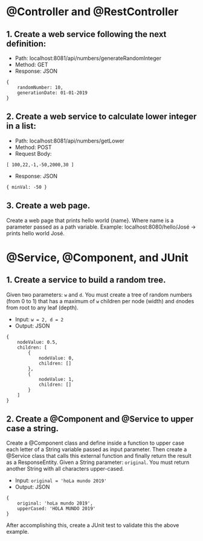 # @Controller and @RestController

## 1. Create a web service following the next definition:

*	Path: localhost:8081/api/numbers/generateRandomInteger
*	Method: GET
*	Response: JSON
```
{
	randomNumber: 10,
	generationDate: 01-01-2019
}
```
	
## 2. Create a web service to calculate lower integer in a list:

*	Path: localhost:8081/api/numbers/getLower
*	Method: POST
*	Request Body:
```
[ 100,22,-1,-50,2000,30 ]
```


*	Response: JSON
```
{ minVal: -50 }
```

## 3. Create a web page.
Create a web page that prints hello world {name}. Where name is a parameter passed as a path variable. Example: localhost:8080/hello/José -> prints hello world José.

# @Service, @Component, and JUnit

## 1. Create a service to build a random tree.
Given two parameters: `w` and `d`. You must create a tree of random numbers (from 0 to 1) that has a maximum of `w` children per node (width) and `d`nodes from root to any leaf (depth).
*	Input: `w = 2, d = 2`
*	Output: JSON
```
{
	nodeValue: 0.5,
	children: [
		{
			nodeValue: 0,
			children: []
		},
		{	
			nodeValue: 1,
			children: []
		}
	]
}
```  



## 2. Create a @Component and @Service to upper case a string.
Create a @Component class and define inside a function to upper case each letter of a String variable passed as input parameter. Then create a @Service class that calls this external function and finally return the result as a ResponseEntity.
Given a String parameter: `original`. You must return another String with all characters upper-cased.
*	Input: `original = 'hoLa mundo 2019'`
*	Output: JSON
```
{
	original: 'hoLa mundo 2019',
	upperCased: 'HOLA MUNDO 2019'
}
```  
After accomplishing this, create a JUnit test to validate this the above example.

	
